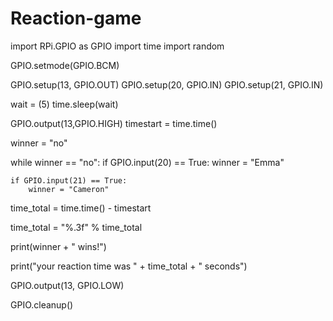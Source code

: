 # Reaction-game

import RPi.GPIO as GPIO
import time
import random

GPIO.setmode(GPIO.BCM)

GPIO.setup(13, GPIO.OUT)
GPIO.setup(20, GPIO.IN)
GPIO.setup(21, GPIO.IN)

wait = (5)
time.sleep(wait)

GPIO.output(13,GPIO.HIGH)
timestart = time.time()

winner = "no"

while winner == "no":
    if GPIO.input(20) == True:
        winner = "Emma"
    
    if GPIO.input(21) == True:
        winner = "Cameron"
        
time_total = time.time() - timestart

time_total = "%.3f" % time_total
    
        
print(winner + " wins!")

print("your reaction time was " + time_total + " seconds")

GPIO.output(13, GPIO.LOW)



GPIO.cleanup()


